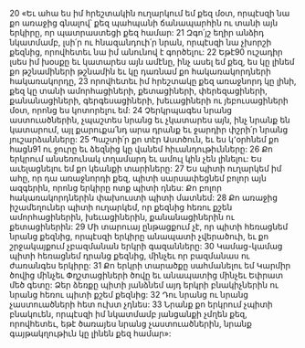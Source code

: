 20 «Եւ ահա ես իմ հրեշտակին ուղարկում եմ քեզ մօտ, որպէսզի նա քո առաջից գնալով՝ քեզ պահպանի ճանապարհին ու տանի այն երկիրը, որ պատրաստեցի քեզ համար: 21 Զգո՛յշ եղիր անձիդ նկատմամբ, լսի՛ր ու հնազանդուի՛ր նրան, որպէսզի նա չխորշի քեզնից, որովհետեւ նա իմ անունով է գործելու: 22 Եթէ90 ուշադիր լսես իմ խօսքը եւ կատարես այն ամէնը, ինչ ասել եմ քեզ, ես կը լինեմ քո թշնամիների թշնամին եւ կը դառնամ քո հակառակորդների հակառակորդը, 23 որովհետեւ իմ հրեշտակը քեզ առաջնորդ կը լինի, քեզ կը տանի ամորհացիների, քետացիների, փերեզացիների, քանանացիների, գերգեսացիների, խեւացիների ու յեբուսացիների մօտ, որոնց ես կոտորելու եմ: 24 Չերկրպագես նրանց աստուածներին, չպաշտես նրանց եւ չկատարես այն, ինչ նրանք են կատարում, այլ քարուքա՛նդ արա դրանք եւ ջարդիր փշրի՛ր նրանց յուշարձանները: 25 Պաշտի՛ր քո տէր Աստծուն, եւ ես կ՚օրհնեմ քո հացն91 ու ջուրը եւ ձեզնից կը վանեմ հիւանդութիւնները: 26 Քո երկրում անսեռունակ տղամարդ եւ ամուլ կին չեն լինելու: Ես աւելացնելու եմ քո կեանքի տարիները: 27 Ես պիտի ուղարկեմ իմ ահը, որ դա առաջնորդի քեզ, պիտի սարսափեցնեմ բոլոր այն ազգերին, որոնց երկիրը ոտք պիտի դնես: Քո բոլոր հակառակորդներին փախուստի պիտի մատնեմ: 28 Քո առաջից իշամեղուներ պիտի ուղարկեմ, որ քեզնից հեռու քշեն ամորհացիներին, խեւացիներին, քանանացիներին ու քետացիներին: 29 Մի տարուայ ընթացքում չէ, որ պիտի հեռացնեմ նրանց քեզնից, որպէսզի երկիրը անապատի չվերածուի, եւ քո շրջակայքում չբազմանան երկրի գազանները: 30 Կամաց-կամաց պիտի հեռացնեմ դրանց քեզնից, մինչեւ որ բազմանաս ու ժառանգես երկիրը: 31 Քո երկրի տարածքը սահմանելու եմ Կարմիր ծովից մինչեւ Փղշտացիների ծովը եւ անապատից մինչեւ Եփրատ մեծ գետը: Ձեր ձեռքը պիտի յանձնեմ այդ երկրի բնակիչներին ու նրանց հեռու պիտի քշեմ քեզնից: 32 Դու նրանց ու նրանց չաստուածների հետ ուխտ չդնես: 33 Նրանք քո երկրում չպիտի բնակուեն, որպէսզի իմ նկատմամբ յանցանքի չմղեն քեզ, որովհետեւ, եթէ ծառայես նրանց չաստուածներին, նրանք գայթակղութիւն կը լինեն քեզ համար»:
